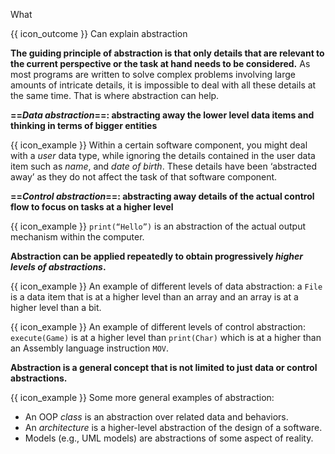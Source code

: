 <span id="title">What</span>

<span id="prereqs"></span>

<span id="outcomes">{{ icon_outcome }} Can explain abstraction</span>

<div id="body">

<box type="definition">
<include src="../../../common/definitions.md#def-abstraction" />
</box>

**The guiding principle of abstraction is that only details that are relevant to the current perspective or the task at hand needs to be considered.** As most programs are written to solve complex problems involving large amounts of intricate details, it is impossible to deal with all these details at the same time. That is where abstraction can help.

**==_Data abstraction_==: abstracting away the lower level data items and thinking in terms of bigger entities**

<box>

{{ icon_example }} Within a certain software component, you might deal with a _user_ data type, while ignoring the details contained in the user data item such as _name_, and _date of birth_. These details have been ‘abstracted away’ as they do not affect the task of that software component.

</box>

**==_Control abstraction_==: abstracting away details of the actual control flow to focus on tasks at a higher level**
 
<box>

{{ icon_example }} `print(“Hello”)` is an abstraction of the actual output mechanism within the computer.

</box>

**Abstraction can be applied repeatedly to obtain progressively _higher levels of abstractions_.** 

<box>

{{ icon_example }} An example of different levels of data abstraction: a `File` is a data item that is at a higher level than an array and an array is at a higher level than a bit. 

{{ icon_example }} An example of different levels of control abstraction: `execute(Game)` is at a higher level than `print(Char)` which is at a higher than an Assembly language instruction `MOV`.

</box>

**Abstraction is a general concept that is not limited to just data or control abstractions.**

<box>

{{ icon_example }} Some more general examples of abstraction:

* An OOP _class_ is an abstraction over related data and behaviors.
* An _architecture_ is a higher-level abstraction of the design of a software.
* Models (e.g., UML models) are abstractions of some aspect of reality.

</box>

</div>

<div id="extras">
</div>
